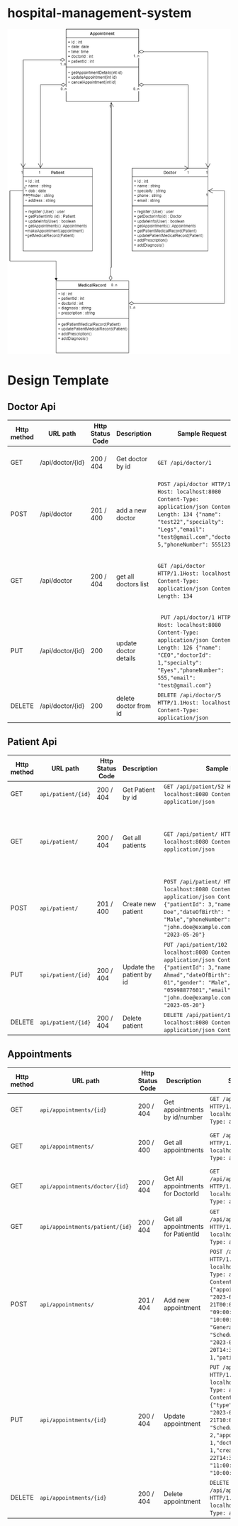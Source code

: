 # hospital-management-system
![UML Diagram](./UML2.png)

#  Design Template 
## Doctor Api
| Http method | URL path         | Http Status Code | Description           | Sample Request                                                                                                                                                                                                 | Sample Response                                                                                                                                                                                           |
|-------------|------------------|------------------|-----------------------|----------------------------------------------------------------------------------------------------------------------------------------------------------------------------------------------------------------|-----------------------------------------------------------------------------------------------------------------------------------------------------------------------------------------------------------|
| GET         | /api/doctor/{id} | 200 / 404        | Get doctor by id      | `GET /api/doctor/1`                                                                                                                                                                                            | ```json {"name : test,"specialty": null,"email": "test@gmail.com","doctorId": 1,"phoneNumber": 555   "}```                                                                                                |
| POST        | /api/doctor      | 201 / 400        | add a new doctor      | ```POST /api/doctor HTTP/1.1 Host: localhost:8080 Content-Type: application/json Content-Length: 134 {"name": "test22","specialty": "Legs","email": "test@gmail.com","doctorId": 5,"phoneNumber": 555123 } ``` | ``` {"name": "test22","doctorId": 5,"email": "test@gmail.com","specialty": null,"phoneNumber": null}```                                                                                                   |
| GET         | /api/doctor      | 200 / 404        | get all doctors list  | `GET /api/doctor HTTP/1.1Host: localhost:8080 Content-Type: application/json Content-Length: 134`                                                                                                              | [``` {"name": "test","doctorId": 1,"email": "test@gmail.com","specialty": null,"phoneNumber": 555},{"name": "test","doctorId": 2,"email": "test@gmail.com","specialty": null,"phoneNumber": null    },``` |
| PUT         | /api/doctor/{id} | 200              | update doctor details | ``` PUT /api/doctor/1 HTTP/1.1 Host: localhost:8080 Content-Type: application/json Content-Length: 126 {"name": "CEO","doctorId": 1,"specialty": "Eyes","phoneNumber": 555,"email": "test@gmail.com"}```       | ```{"name": "CEO","doctorId": 1,"email": "test@gmail.com","phoneNumber": 555,"specialty": "Eyes"}      ```                                                                                                |
| DELETE      | /api/doctor/{id} | 200              | delete doctor from id | `DELETE /api/doctor/5 HTTP/1.1Host: localhost:8080 Content-Type: application/json    `                                                                                                                         | Deleted Successfully                                                                                                                                                                                      |                                                                                                                                                                                                           |

## Patient Api
| Http method | URL path           | Http Status Code | Description              | Sample Request                                                                                                                                                                                                                                                                           | Sample Response                                                                                                                                                                                                                                                                                                                                                                                                                                                                                                                                                                                                                                                                                                                                                                                                                                   |
|-------------|--------------------|------------------|--------------------------|------------------------------------------------------------------------------------------------------------------------------------------------------------------------------------------------------------------------------------------------------------------------------------------|---------------------------------------------------------------------------------------------------------------------------------------------------------------------------------------------------------------------------------------------------------------------------------------------------------------------------------------------------------------------------------------------------------------------------------------------------------------------------------------------------------------------------------------------------------------------------------------------------------------------------------------------------------------------------------------------------------------------------------------------------------------------------------------------------------------------------------------------------|
| GET         | `api/patient/{id}` | 200 / 404        | Get Patient by id        | `GET /api/patient/52 HTTP/1.1 Host: localhost:8080 Content-Type: application/json`                                                                                                                                                                                                       | `{"name":"John Doe","registrationDate":"2023-05-20T00:00:00.000+00:00","patientId":52,"email":"john.doe@example.com","phoneNumber":5555555555,"dateOfBirth":"2023-01-01T00:00:00.000+00:00","gender":"Male"}`                                                                                                                                                                                                                                                                                                                                                                                                                                                                                                                                                                                                                                     |
| GET         | `api/patient/`     | 200 / 404        | Get all patients         | `GET /api/patient/ HTTP/1.1 Host: localhost:8080 Content-Type: application/json`                                                                                                                                                                                                         | `[{"name":"John Doe","registrationDate":"2023-05-20T00:00:00.000+00:00","email":"john.doe@example.com","phoneNumber":5555555555,"patientId":1,"gender":"Male","dateOfBirth":"2023-01-01T00:00:00.000+00:00"},{"name":"John Doe","registrationDate":"2023-05-20T00:00:00.000+00:00","email":"john.doe@example.com","phoneNumber":5555555555,"patientId":2,"gender":"Male","dateOfBirth":"2023-01-01T00:00:00.000+00:00"},{"name":"John Doe","registrationDate":"2023-05-20T00:00:00.000+00:00","email":"john.doe@example.com","phoneNumber":5555555555,"patientId":52,"gender":"Male","dateOfBirth":"2023-01-01T00:00:00.000+00:00"},{"name":"John Doe","registrationDate":"2023-05-20T00:00:00.000+00:00","email":"john.doe@example.com","phoneNumber":5555555555,"patientId":53,"gender":"Male","dateOfBirth":"2023-01-01T00:00:00.000+00:00"}]` |
| POST        | `api/patient/`     | 201 / 400        | Create new patient       | `POST /api/patient/ HTTP/1.1 Host: localhost:8080 Content-Type: application/json Content-Length: 215 {"patientId": 3,"name": "John Doe","dateOfBirth": "2023-01-01","gender": "Male","phoneNumber": 5555555555,"email": "john.doe@example.com","registrationDate": "2023-05-20"}`        | `{"name":"John Doe","registrationDate":"2023-05-20T00:00:00.000+00:00","patientId":53,"email":"john.doe@example.com","phoneNumber":5555555555,"dateOfBirth":"2023-01-01T00:00:00.000+00:00","gender":"Male"}`                                                                                                                                                                                                                                                                                                                                                                                                                                                                                                                                                                                                                                     |
| PUT         | `spi/patient/{id}` | 200 / 404        | Update the patient by id | `PUT /api/patient/102 HTTP/1.1 Host: localhost:8080 Content-Type: application/json Content-Length: 220 {"patientId": 3,"name": "John Ahmad","dateOfBirth": "2023-01-01","gender": "Male","phoneNumber": "05998877601","email": "john.doe@example.com","registrationDate": "2023-05-20"}` | `{"name":"John Ahmad","registrationDate":"2023-05-20T00:00:00.000+00:00","patientId":102,"phoneNumber":5998877601,"email":"john.doe@example.com","dateOfBirth":"2023-01-01T00:00:00.000+00:00","gender":"Male"}`                                                                                                                                                                                                                                                                                                                                                                                                                                                                                                                                                                                                                                  |
| DELETE      | `api/patient/{id}` | 200 / 404        | Delete patient           | `DELETE /api/patient/103 HTTP/1.1Host: localhost:8080 Content-Type: application/json Content-Length: 220`                                                                                                                                                                                | `Patient Deleted`                                                                                                                                                                                                                                                                                                                                                                                                                                                                                                                                                                                                                                                                                                                                                                                                                                 |

## Appointments 
| Http method | URL path                          | Http Status Code | Description                         | Sample Request                                                                                                                                                                                                                                                                                                          | Sample Response                                                                                                                                                                                                                                                                                                                                                                                               |
|-------------|-----------------------------------|------------------|-------------------------------------|-------------------------------------------------------------------------------------------------------------------------------------------------------------------------------------------------------------------------------------------------------------------------------------------------------------------------|---------------------------------------------------------------------------------------------------------------------------------------------------------------------------------------------------------------------------------------------------------------------------------------------------------------------------------------------------------------------------------------------------------------|
| GET         | `api/appointments/{id}`           | 200 / 404        | Get appointments by id/number       | `GET /api/appointments/1 HTTP/1.1 Host: localhost:8080 Content-Type: application/json  `                                                                                                                                                                                                                                | `{"type":"General","date":"2023-05-21T00:00:00","startTime":"09:00:00","endTime":"10:00:00","status":"Scheduled","doctorId":1,"appointmentId":1,"patientId":1,"creationDate":"2023-05-20T14:30:00"} `                                                                                                                                                                                                         |
| GET         | `api/appointments/`               | 200 / 400        | Get all appointments                | `GET /api/appointments/ HTTP/1.1 Host: localhost:8080 Content-Type: application/json`                                                                                                                                                                                                                                   | `[{"type":"General","date":"2023-05-21T00:00:00","startTime":"09:00:00","endTime":"10:00:00","appointmentId":1,"patientId":1,"doctorId":1,"status":"Scheduled","creationDate":"2023-05-20T14:30:00"},{"type":"General","date":"2023-05-21T00:00:00","startTime":"09:00:00","endTime":"10:00:00","appointmentId":2,"patientId":1,"doctorId":1,"status":"Pending","creationDate":"2023-05-20T14:30:00"}]`       |
| GET         | `api/appointments/doctor/{id}`    | 200 / 404        | Get All appointments for DoctorId   | `GET /api/appointments/doctor/1 HTTP/1.1 Host: localhost:8080 Content-Type: application/json`                                                                                                                                                                                                                           | `[{"type":"General","date":"2023-05-21T00:00:00","startTime":"09:00:00","endTime":"10:00:00","appointmentId":1,"patientId":1,"doctorId":1,"status":"Scheduled","creationDate":"2023-05-20T14:30:00"},{"type":"General","date":"2023-05-21T00:00:00","startTime":"09:00:00","endTime":"10:00:00","appointmentId":2,"patientId":1,"doctorId":1,"status":"Pending","creationDate":"2023-05-20T14:30:00"}]`       |
| GET         | `api/appointments/patient/{id}`   | 200 / 404        | Get all appointments for PatientId  | `GET /api/appointments/patient/2 HTTP/1.1 Host: localhost:8080 Content-Type: application/json`                                                                                                                                                                                                                          | `[{"type":"Critical","date":"2023-05-21T10:00:00","startTime":"10:00:00","endTime":"11:00:00","status":"Schedualed","patientId":2,"doctorId":2,"creationDate":"2023-05-22T14:30:00","appointmentId":1},{"type":"Critical","date":"2023-05-22T00:00:00","startTime":"10:00:00","endTime":"11:00:00","status":"Approved","patientId":2,"doctorId":1,"creationDate":"2023-05-22T14:30:00","appointmentId":104}]` |
| POST        | `api/appointments/`               | 201 / 404        | Add new appointment                 | `POST /api/appointments/ HTTP/1.1 Host: localhost:8080 Content-Type: application/json Content-Length: 259 {"appointmentId": 1,"date": "2023-05-21T00:00:00","startTime": "09:00:00","endTime": "10:00:00","type": "General","status": "Scheduled","creationDate": "2023-05-20T14:30:00","doctorId": 1,"patientId": 1 }` | `{"type":"General","date":"2023-05-21T00:00:00","startTime":"09:00:00","endTime":"10:00:00","status":"Scheduled","doctorId":1,"patientId":1,"appointmentId":1,"creationDate":"2023-05-20T14:30:00"}`                                                                                                                                                                                                          |
| PUT         | `api/appointments/{id}`           | 200 / 404        | Update appointment                  | `PUT /api/appointments/ HTTP/1.1 Host: localhost:8080 Content-Type: application/json Content-Length: 259 {"type": "Normal","date": "2023-05-21T10:00:00","status": "Schedualed","patientId": 2,"appointmentId": 1,"doctorId": 1,"creationDate": "2023-05-22T14:30:00","endTime": "11:00:00","startTime": "10:00:00"}`   | `{"type":"Normal","date":"2023-05-21T10:00:00","status":"Schedualed","patientId":2,"appointmentId":1,"doctorId":1,"creationDate":"2023-05-22T14:30:00","endTime":"11:00:00","startTime":"10:00:00"}`                                                                                                                                                                                                          |
| DELETE      | `api/appointments/{id}`           | 200 / 404        | Delete appointment                  | `DELETE /api/appointments/202 HTTP/1.1 Host: localhost:8080 Content-Type: application/json`                                                                                                                                                                                                                             | `Appointment Was Deleted `                                                                                                                                                                                                                                                                                                                                                                                    |
